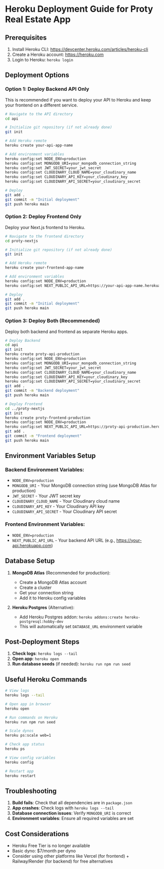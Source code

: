 # Heroku Deployment Guide for Proty Real Estate App

## Prerequisites
1. Install Heroku CLI: https://devcenter.heroku.com/articles/heroku-cli
2. Create a Heroku account: https://heroku.com
3. Login to Heroku: `heroku login`

## Deployment Options

### Option 1: Deploy Backend API Only
This is recommended if you want to deploy your API to Heroku and keep your frontend on a different service.

```bash
# Navigate to the API directory
cd api

# Initialize git repository (if not already done)
git init

# Add Heroku remote
heroku create your-api-app-name

# Add environment variables
heroku config:set NODE_ENV=production
heroku config:set MONGODB_URI=your_mongodb_connection_string
heroku config:set JWT_SECRET=your_jwt_secret
heroku config:set CLOUDINARY_CLOUD_NAME=your_cloudinary_name
heroku config:set CLOUDINARY_API_KEY=your_cloudinary_key
heroku config:set CLOUDINARY_API_SECRET=your_cloudinary_secret

# Deploy
git add .
git commit -m "Initial deployment"
git push heroku main
```

### Option 2: Deploy Frontend Only
Deploy your Next.js frontend to Heroku.

```bash
# Navigate to the frontend directory
cd proty-nextjs

# Initialize git repository (if not already done)
git init

# Add Heroku remote
heroku create your-frontend-app-name

# Add environment variables
heroku config:set NODE_ENV=production
heroku config:set NEXT_PUBLIC_API_URL=https://your-api-app-name.herokuapp.com

# Deploy
git add .
git commit -m "Initial deployment"
git push heroku main
```

### Option 3: Deploy Both (Recommended)
Deploy both backend and frontend as separate Heroku apps.

```bash
# Deploy Backend
cd api
git init
heroku create proty-api-production
heroku config:set NODE_ENV=production
heroku config:set MONGODB_URI=your_mongodb_connection_string
heroku config:set JWT_SECRET=your_jwt_secret
heroku config:set CLOUDINARY_CLOUD_NAME=your_cloudinary_name
heroku config:set CLOUDINARY_API_KEY=your_cloudinary_key
heroku config:set CLOUDINARY_API_SECRET=your_cloudinary_secret
git add .
git commit -m "Backend deployment"
git push heroku main

# Deploy Frontend
cd ../proty-nextjs
git init
heroku create proty-frontend-production
heroku config:set NODE_ENV=production
heroku config:set NEXT_PUBLIC_API_URL=https://proty-api-production.herokuapp.com
git add .
git commit -m "Frontend deployment"
git push heroku main
```

## Environment Variables Setup

### Backend Environment Variables:
- `NODE_ENV=production`
- `MONGODB_URI` - Your MongoDB connection string (use MongoDB Atlas for production)
- `JWT_SECRET` - Your JWT secret key
- `CLOUDINARY_CLOUD_NAME` - Your Cloudinary cloud name
- `CLOUDINARY_API_KEY` - Your Cloudinary API key
- `CLOUDINARY_API_SECRET` - Your Cloudinary API secret

### Frontend Environment Variables:
- `NODE_ENV=production`
- `NEXT_PUBLIC_API_URL` - Your backend API URL (e.g., https://your-api.herokuapp.com)

## Database Setup

1. **MongoDB Atlas** (Recommended for production):
   - Create a MongoDB Atlas account
   - Create a cluster
   - Get your connection string
   - Add it to Heroku config variables

2. **Heroku Postgres** (Alternative):
   - Add Heroku Postgres addon: `heroku addons:create heroku-postgresql:hobby-dev`
   - This will automatically set `DATABASE_URL` environment variable

## Post-Deployment Steps

1. **Check logs**: `heroku logs --tail`
2. **Open app**: `heroku open`
3. **Run database seeds** (if needed): `heroku run npm run seed`

## Useful Heroku Commands

```bash
# View logs
heroku logs --tail

# Open app in browser
heroku open

# Run commands on Heroku
heroku run npm run seed

# Scale dynos
heroku ps:scale web=1

# Check app status
heroku ps

# View config variables
heroku config

# Restart app
heroku restart
```

## Troubleshooting

1. **Build fails**: Check that all dependencies are in `package.json`
2. **App crashes**: Check logs with `heroku logs --tail`
3. **Database connection issues**: Verify `MONGODB_URI` is correct
4. **Environment variables**: Ensure all required variables are set

## Cost Considerations

- Heroku Free Tier is no longer available
- Basic dyno: $7/month per dyno
- Consider using other platforms like Vercel (for frontend) + Railway/Render (for backend) for free alternatives
